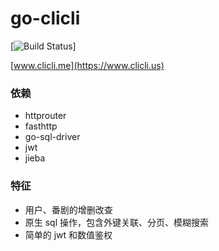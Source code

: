 # go-clicli

[![Build Status](https://github.com/cliclitv/go_clicli/workflows/deploy/badge.svg?branch=master)]

[www.clicli.me](https://www.clicli.us)

### 依赖
* httprouter
* fasthttp
* go-sql-driver
* jwt
* jieba

### 特征
* 用户、番剧的增删改查
* 原生 sql 操作，包含外键关联、分页、模糊搜索
* 简单的 jwt 和数值鉴权

